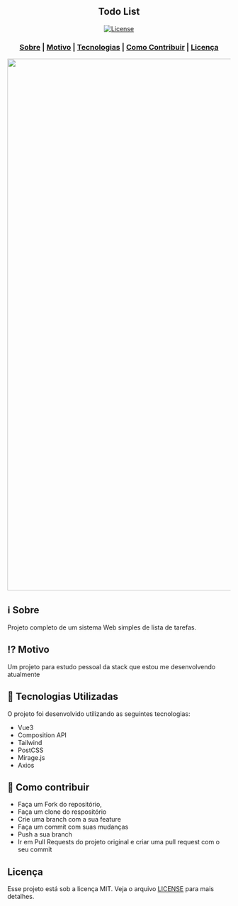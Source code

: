 <h2 align="center">
Todo List
</h2>



<p align="center">
  <a href="LICENSE" >
<img alt="License" src="https://img.shields.io/badge/license-MIT-%23F8952D">
  </a>
</p>

<h3 align="center">  
  <a href="#information_source-sobre">Sobre</a> |
  <a href="#interrobang-motivo">Motivo</a> | 
  <a href="#rocket-tecnologias-utilizadas">Tecnologias</a> | 
  <a href="#link-como-contribuir">Como Contribuir</a> | 
  <a href="#licença">Licença</a> 
</h3>

<img src="https://vercel.com/48e1daa2-2e4e-461d-8e2f-843865342f02" width="1200">

## :information_source: Sobre

Projeto completo de um sistema Web simples de lista de tarefas.

## :interrobang: Motivo

Um projeto para estudo pessoal da stack que estou me desenvolvendo atualmente

## :rocket: Tecnologias Utilizadas

O projeto foi desenvolvido utilizando as seguintes tecnologias:

- Vue3
- Composition API
- Tailwind
- PostCSS
- Mirage.js
- Axios

## :link: Como contribuir

- Faça um Fork do repositório,
- Faça um clone do respositório
- Crie uma branch com a sua feature
- Faça um commit com suas mudanças
- Push a sua branch
- Ir em Pull Requests do projeto original e criar uma pull request com o seu commit

## Licença
Esse projeto está sob a licença MIT. Veja o arquivo [LICENSE](LICENSE) para mais detalhes.
